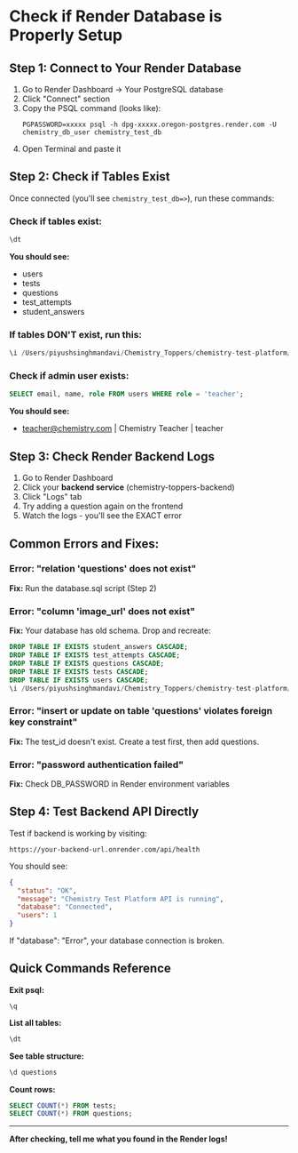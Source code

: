 # Check if Render Database is Properly Setup

## Step 1: Connect to Your Render Database

1. Go to Render Dashboard → Your PostgreSQL database
2. Click "Connect" section
3. Copy the PSQL command (looks like):
   ```
   PGPASSWORD=xxxxx psql -h dpg-xxxxx.oregon-postgres.render.com -U chemistry_db_user chemistry_test_db
   ```
4. Open Terminal and paste it

## Step 2: Check if Tables Exist

Once connected (you'll see `chemistry_test_db=>`), run these commands:

### Check if tables exist:
```sql
\dt
```

**You should see:**
- users
- tests
- questions
- test_attempts
- student_answers

### If tables DON'T exist, run this:
```sql
\i /Users/piyushsinghmandavi/Chemistry_Toppers/chemistry-test-platform/backend/src/models/database.sql
```

### Check if admin user exists:
```sql
SELECT email, name, role FROM users WHERE role = 'teacher';
```

**You should see:**
- teacher@chemistry.com | Chemistry Teacher | teacher

## Step 3: Check Render Backend Logs

1. Go to Render Dashboard
2. Click your **backend service** (chemistry-toppers-backend)
3. Click "Logs" tab
4. Try adding a question again on the frontend
5. Watch the logs - you'll see the EXACT error

## Common Errors and Fixes:

### Error: "relation 'questions' does not exist"
**Fix:** Run the database.sql script (Step 2)

### Error: "column 'image_url' does not exist"
**Fix:** Your database has old schema. Drop and recreate:
```sql
DROP TABLE IF EXISTS student_answers CASCADE;
DROP TABLE IF EXISTS test_attempts CASCADE;
DROP TABLE IF EXISTS questions CASCADE;
DROP TABLE IF EXISTS tests CASCADE;
DROP TABLE IF EXISTS users CASCADE;
\i /Users/piyushsinghmandavi/Chemistry_Toppers/chemistry-test-platform/backend/src/models/database.sql
```

### Error: "insert or update on table 'questions' violates foreign key constraint"
**Fix:** The test_id doesn't exist. Create a test first, then add questions.

### Error: "password authentication failed"
**Fix:** Check DB_PASSWORD in Render environment variables

## Step 4: Test Backend API Directly

Test if backend is working by visiting:
```
https://your-backend-url.onrender.com/api/health
```

You should see:
```json
{
  "status": "OK",
  "message": "Chemistry Test Platform API is running",
  "database": "Connected",
  "users": 1
}
```

If "database": "Error", your database connection is broken.

## Quick Commands Reference

**Exit psql:**
```
\q
```

**List all tables:**
```sql
\dt
```

**See table structure:**
```sql
\d questions
```

**Count rows:**
```sql
SELECT COUNT(*) FROM tests;
SELECT COUNT(*) FROM questions;
```

---

**After checking, tell me what you found in the Render logs!**
